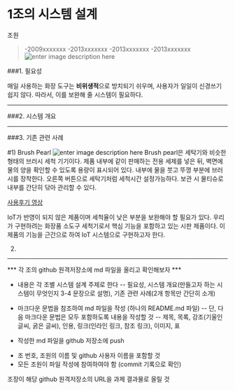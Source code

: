 ﻿# 1조의 시스템 설계

조원
>-2009xxxxxxx
>-2013xxxxxxx
>-2013xxxxxxx
>-2013xxxxxxx
![enter image description here](https://lh3.googleusercontent.com/-0SzQElDoVtw/WCU-0S3YNvI/AAAAAAAAAFo/j9xse9prHO4/s0/bleaner.png "bleaner.png")

###1. 필요성 

매일 사용하는 화장 도구는 **비위생적**으로 방치되기 쉬우며, 사용자가 일일이 신경쓰기 쉽지 않다.
따라서, 이를 보완해 줄 시스템이 필요하다.

-------------


###2. 시스템 개요

---------------

###3. 기존 관련 사례

#1) Brush Pearl
![enter image description here](http://media.allure.com/photos/5771a75f3b5256713da4b9c0/master/pass/beauty-trends-blogs-daily-beauty-reporter-2015-09-03-brush-pearl.jpg)
 Brush pearl은 세탁기와 비슷한 형태의 브러시 세척 기기이다. 제품 내부에 같이 판매하는 전용 세제를 넣은 뒤, 벽면에 물의 양을 확인할 수 있도록 용량이 표시되어 있다. 내부에 물을 붓고 뚜껑 부분에 브러시를 장착한다. 오른쪽 버튼으로 세탁기처럼 세척시간 설정가능하다. 보관 시 물티슈로 내부를 간단히 닦아 관리할 수 있다.
 
 [사용후기 영상](https://youtu.be/-BnR4_kKj8o)
 
 IoT가 반영이 되지 않은 제품이며 세척율이 낮은 부분을 보완해야 할 필요가 있다. 우리가 구현하려는 화장품 소도구 세척기로서 핵심 기능을 포함하고 있는 시판 제품이다. 이 제품의 기능을 근간으로 하여 IoT 시스템으로 구현하고자 한다.
 
2) 
---------------



>
*** 각 조의 github 원격저장소에 md 파일을 올리고 확인해보자 ***

- 내용은 각 조별 시스템 설계 주제로 한다 
-- 필요성, 시스템 개요(만들고자 하는 시스템이 무엇인지 3-4 문장으로 설명), 기존 관련 사례(2개 항목만 간단히 소개)

- 마크다운 문법을 참조하여 md 파일을 작성 (하나의 README.md 파일)
-- 단, 다음 마크다운 문법은 모두 포함하도록 내용을 작성할 것
-- 제목, 목록, 강조(기울인 글씨, 굵은 글씨), 인용, 링크(인라인 링크, 참조 링크), 이미지, 표

- 작성한 md 파일을 github 저장소에 push

* 조 번호, 조원의 이름 및 github 사용자 이름을 포함할 것
* 모든 조원이 파일 작성에 참여하여야 함 (commit 기록으로 확인)

조장이 해당 github 원격저장소의 URL을 과제 결과물로 올릴 것
>
